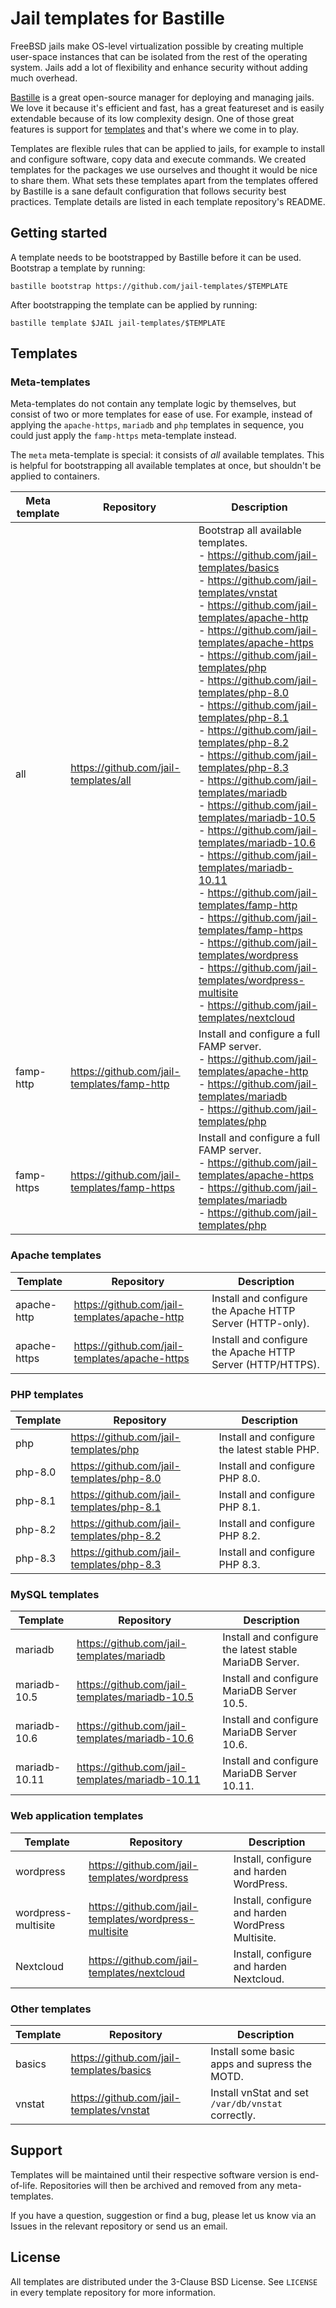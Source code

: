 # Jail templates for Bastille
FreeBSD jails make OS-level virtualization possible by creating multiple user-space instances that can be isolated from the rest of the operating system. Jails add a lot of flexibility and enhance security without adding much overhead.

[Bastille](https://bastillebsd.org/) is a great open-source manager for deploying and managing jails. We love it because it's efficient and fast, has a great featureset and is easily extendable because of its low complexity design. One of those great features is support for [templates](https://bastille.readthedocs.io/en/latest/chapters/template.html) and that's where we come in to play.

Templates are flexible rules that can be applied to jails, for example to install and configure software, copy data and execute commands. We created templates for the packages we use ourselves and thought it would be nice to share them. What sets these templates apart from the templates offered by Bastille is a sane default configuration that follows security best practices. Template details are listed in each template repository's README.

## Getting started
A template needs to be bootstrapped by Bastille before it can be used. Bootstrap a template by running:
```
bastille bootstrap https://github.com/jail-templates/$TEMPLATE
```
After bootstrapping the template can be applied by running:
```
bastille template $JAIL jail-templates/$TEMPLATE
```

## Templates
### Meta-templates
Meta-templates do not contain any template logic by themselves, but consist of two or more templates for ease of use. For example, instead of applying the `apache-https`, `mariadb` and `php` templates in sequence, you could just apply the `famp-https` meta-template instead.

The `meta` meta-template is special: it consists of *all* available templates. This is helpful for bootstrapping all available templates at once, but shouldn't be applied to containers.

| Meta template | Repository | Description |
| ------------- | ---------- | ----------- |
| all | https://github.com/jail-templates/all | Bootstrap all available templates.<br>- https://github.com/jail-templates/basics<br>- https://github.com/jail-templates/vnstat<br>- https://github.com/jail-templates/apache-http<br>- https://github.com/jail-templates/apache-https<br>- https://github.com/jail-templates/php<br>- https://github.com/jail-templates/php-8.0<br>- https://github.com/jail-templates/php-8.1<br>- https://github.com/jail-templates/php-8.2<br>- https://github.com/jail-templates/php-8.3<br>- https://github.com/jail-templates/mariadb<br>- https://github.com/jail-templates/mariadb-10.5<br>- https://github.com/jail-templates/mariadb-10.6<br>- https://github.com/jail-templates/mariadb-10.11<br>- https://github.com/jail-templates/famp-http<br>- https://github.com/jail-templates/famp-https<br>- https://github.com/jail-templates/wordpress<br>- https://github.com/jail-templates/wordpress-multisite<br>- https://github.com/jail-templates/nextcloud |
| famp-http | https://github.com/jail-templates/famp-http |  Install and configure a full FAMP server.<br>- https://github.com/jail-templates/apache-http<br>- https://github.com/jail-templates/mariadb<br>- https://github.com/jail-templates/php |
| famp-https | https://github.com/jail-templates/famp-https |  Install and configure a full FAMP server.<br>- https://github.com/jail-templates/apache-https<br>- https://github.com/jail-templates/mariadb<br>- https://github.com/jail-templates/php |

### Apache templates
| Template | Repository | Description |
| -------- | ---------- | ----------- |
| apache-http | https://github.com/jail-templates/apache-http | Install and configure the Apache HTTP Server (HTTP-only). |
| apache-https | https://github.com/jail-templates/apache-https | Install and configure the Apache HTTP Server (HTTP/HTTPS). |

### PHP templates
| Template | Repository | Description |
| -------- | ---------- | ----------- |
| php | https://github.com/jail-templates/php | Install and configure the latest stable PHP. |
| php-8.0 | https://github.com/jail-templates/php-8.0 | Install and configure PHP 8.0. |
| php-8.1 | https://github.com/jail-templates/php-8.1 | Install and configure PHP 8.1. |
| php-8.2 | https://github.com/jail-templates/php-8.2 | Install and configure PHP 8.2. |
| php-8.3 | https://github.com/jail-templates/php-8.3 | Install and configure PHP 8.3. |

### MySQL templates
| Template | Repository | Description |
| -------- | ---------- | ----------- |
| mariadb | https://github.com/jail-templates/mariadb | Install and configure the latest stable MariaDB Server. |
| mariadb-10.5 | https://github.com/jail-templates/mariadb-10.5 | Install and configure MariaDB Server 10.5. |
| mariadb-10.6 | https://github.com/jail-templates/mariadb-10.6 | Install and configure MariaDB Server 10.6. |
| mariadb-10.11 | https://github.com/jail-templates/mariadb-10.11 | Install and configure MariaDB Server 10.11. |

### Web application templates
| Template | Repository | Description |
| -------- | ---------- | ----------- |
| wordpress | https://github.com/jail-templates/wordpress | Install, configure and harden WordPress. |
| wordpress-multisite | https://github.com/jail-templates/wordpress-multisite | Install, configure and harden WordPress Multisite. |
| Nextcloud | https://github.com/jail-templates/nextcloud | Install, configure and harden Nextcloud. |

### Other templates
| Template | Repository | Description |
| -------- | ---------- | ----------- |
| basics | https://github.com/jail-templates/basics | Install some basic apps and supress the MOTD. |
| vnstat | https://github.com/jail-templates/vnstat | Install vnStat and set `/var/db/vnstat` correctly. |

## Support
Templates will be maintained until their respective software version is end-of-life. Repositories will then be archived and removed from any meta-templates.

If you have a question, suggestion or find a bug, please let us know via an Issues in the relevant repository or send us an email.

## License
All templates are distributed under the 3-Clause BSD License. See `LICENSE` in every template repository for more information.
